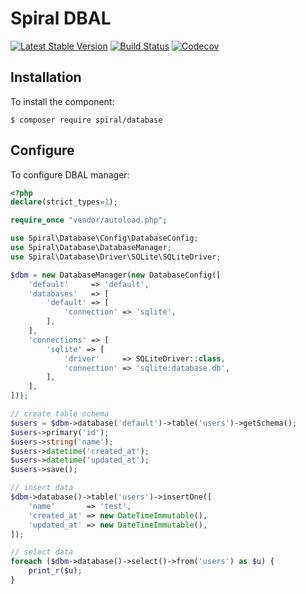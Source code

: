 Spiral DBAL
========
[![Latest Stable Version](https://poser.pugx.org/spiral/database/v/stable)](https://packagist.org/packages/spiral/database) 
[![Build Status](https://travis-ci.org/spiral/database.svg?branch=master)](https://travis-ci.org/spiral/database)
[![Codecov](https://codecov.io/gh/spiral/database/branch/master/graph/badge.svg)](https://codecov.io/gh/spiral/database/)

## Installation
To install the component:

```
$ composer require spiral/database
```

## Configure
To configure DBAL manager:

```php
<?php
declare(strict_types=1);

require_once "vendor/autoload.php";

use Spiral\Database\Config\DatabaseConfig;
use Spiral\Database\DatabaseManager;
use Spiral\Database\Driver\SQLite\SQLiteDriver;

$dbm = new DatabaseManager(new DatabaseConfig([
    'default'     => 'default',
    'databases'   => [
        'default' => [
            'connection' => 'sqlite',
        ],
    ],
    'connections' => [
        'sqlite' => [
            'driver'     => SQLiteDriver::class,
            'connection' => 'sqlite:database.db',
        ],
    ],
]));

// create table schema
$users = $dbm->database('default')->table('users')->getSchema();
$users->primary('id');
$users->string('name');
$users->datetime('created_at');
$users->datetime('updated_at');
$users->save();

// insert data
$dbm->database()->table('users')->insertOne([
    'name'       => 'test',
    'created_at' => new DateTimeImmutable(),
    'updated_at' => new DateTimeImmutable(),  
]);

// select data
foreach ($dbm->database()->select()->from('users') as $u) {
    print_r($u);
}
```
